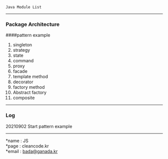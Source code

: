 ```
Java Module List
```
---
### Package Architecture
####pattern example
1. singleton
2. strategy
3. state
4. command
5. proxy
6. facade
7. template method
8. decorator
9. factory method
10. Abstract factory
11. composite 

---
### Log
20210902 Start pattern example 

---
*name : JS  
*page : cleancode.kr    
*email : bada@ganada.kr